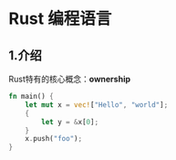 # Rust 编程语言

## 1.介绍

Rust特有的核心概念：**ownership**

``````rust
fn main() {
    let mut x = vec!["Hello", "world"];
    {
        let y = &x[0];
    }
    x.push("foo");
}
``````
